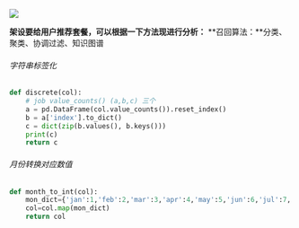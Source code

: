 ![](https://cdn.nlark.com/yuque/0/2023/jpeg/36113154/1686194883735-a4add4b6-3790-4220-8ab3-c7fb7285d46d.jpeg)

**架设要给用户推荐套餐，可以根据一下方法现进行分析：**
**召回算法：**分类、聚类、协调过滤、知识图谱

###### 字符串标签化

```python
def discrete(col):
    # job value_counts() (a,b,c) 三个
    a = pd.DataFrame(col.value_counts()).reset_index()
    b = a['index'].to_dict()
    c = dict(zip(b.values(), b.keys()))
    print(c)
    return c
```

###### 月份转换对应数值

```python
def month_to_int(col):
    mon_dict={'jan':1,'feb':2,'mar':3,'apr':4,'may':5,'jun':6,'jul':7,'aug':8,'sep':9,'oct':10,'nov':11,'dec':12}
    col=col.map(mon_dict)
    return col
```
